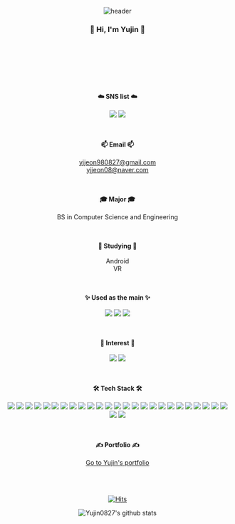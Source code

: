

<!--
**Yujin0827/Yujin0827** is a ✨ _special_ ✨ repository because its `README.md` (this file) appears on your GitHub profile.

Here are some ideas to get you started:

- 🔭 I’m currently working on ...
- 🌱 I’m currently learning ...
- 👯 I’m looking to collaborate on ...
- 🤔 I’m looking for help with ...
- 💬 Ask me about ...
- 📫 How to reach me: ...
- 😄 Pronouns: ...
- ⚡ Fun fact: ...

### Hi there 👋
-->


<div align="center">

![header](https://capsule-render.vercel.app/api?type=waving&color=auto&height=300&section=header&text=Yujin's%20GitHub&fontAlignY=43&fontSize=85&desc=Hi%20there👋&descAlign=75&descAlignY=56&animation=twinkling)

### 👋 Hi, I'm Yujin 👋 
<br><br>
---
<br><br>
<strong>☁️ SNS list ☁️</strong>
<br><br>
<a href="https://www.instagram.com/dbwlsl__98/" target="_blank"><img src="https://img.shields.io/badge/Instagram-DD2F7D?style=flat-square&logo=Instagram&logoColor=white"/></a>
<a href="https://www.facebook.com/profile.php?id=100005101835786" target="_blank"><img src="https://img.shields.io/badge/Facebook-1877F2?style=flat-square&logo=Facebook&logoColor=white"/></a>

<br><br>
<strong>📫 Email 📫</strong>
<br><br>
yjjeon980827@gmail.com<br>
yjjeon08@naver.com
            

<br><br>
<strong>🎓 Major 🎓</strong>
<br><br>
BS in Computer Science and Engineering


<br><br>
<strong>🌱 Studying 🌱</strong>
<br><br>
Android <br>
VR <br>
            
<br><br>
<strong>✨ Used as the main ✨</strong>
<br><br>
<img src="https://img.shields.io/badge/Java-FFFFFF?style=flat&logo=Java&logoColor=black">
<img src="https://img.shields.io/badge/Kotlin-9932CC?style=flat&logo=Kotlin&logoColor=white">
<img src="https://img.shields.io/badge/Python-ADFF2F?style=flat&logo=Python&logoColor=black">
            
<br><br>
<strong>🔭 Interest 🔭</strong>
<br><br>
<img src="https://img.shields.io/badge/Android Studio-228B22?style=flat&logo=Android&logoColor=white">
<img src="https://img.shields.io/badge/Unity-000000?style=flat&logo=Unity&logoColor=white">
            
<br><br>
<strong>🛠️ Tech Stack 🛠️</strong>
<br><br>
<img src="https://img.shields.io/badge/Java-FFFFFF?style=flat&logo=Java&logoColor=black">
<img src="https://img.shields.io/badge/Kotlin-9932CC?style=flat&logo=Kotlin&logoColor=white">
<img src="https://img.shields.io/badge/Python-ADFF2F?style=flat&logo=Python&logoColor=black">
<img src="https://img.shields.io/badge/C-27338E?style=flat&logo=C&logoColor=white">
<img src="https://img.shields.io/badge/CSharp-4f1062?style=flat&logo=csharp&logoColor=white">
<img src="https://img.shields.io/badge/C++-00599C?style=flat&logo=c%2B%2B&logoColor=white">
<img src="https://img.shields.io/badge/Swift-F65A2E?style=flat&logo=Swift&logoColor=white">
<img src="https://img.shields.io/badge/JavaScript-778899?style=flat&logo=JavaScript&logoColor=white">
<img src="https://img.shields.io/badge/HTML5-FF4500?style=flat&logo=HTML5&logoColor=white">
<img src="https://img.shields.io/badge/CSS-254BDD?style=flat&logo=CSS3&logoColor=white">
<img src="https://img.shields.io/badge/Markdown-000000?style=flat&logo=Markdown&logoColor=white">
<img src="https://img.shields.io/badge/Vue.js-32CD32?style=flat&logo=Vue.js&logoColor=white">
<img src="https://img.shields.io/badge/React-61DAFB?style=flat&logo=react&logoColor=black">
<img src="https://img.shields.io/badge/Node.js-339933?style=flat&logo=Node.js&logoColor=white">
<img src="https://img.shields.io/badge/MSSQL-ACACAC?style=flat&logo=Microsoft SQL Server&logoColor=black">
<img src="https://img.shields.io/badge/Ubuntu-E95420?style=flat&logo=Ubuntu&logoColor=white">
<img src="https://img.shields.io/badge/Docker-2496ED?style=flat&logo=Docker&logoColor=white">
<img src="https://img.shields.io/badge/OpenCV-FFFFFF?style=flat&logo=OpenCV&logoColor=black">
<img src="https://img.shields.io/badge/Firebase-FFCA2B?style=flat&logo=Firebase&logoColor=black">
<img src="https://img.shields.io/badge/Git-F05032?style=flat&logo=git&logoColor=white">
<img src="https://img.shields.io/badge/GitHub-181717?style=flat&logo=github&logoColor=white">
<img src="https://img.shields.io/badge/Unity-000000?style=flat&logo=Unity&logoColor=white">
<img src="https://img.shields.io/badge/Android Studio-228B22?style=flat&logo=Android&logoColor=white">
<img src="https://img.shields.io/badge/Xcode-1B83ED?style=flat&logo=Xcode&logoColor=white">
<img src="https://img.shields.io/badge/Adobe XD-F217AD?style=flat&logo=Adobe XD&logoColor=white">
<img src="https://img.shields.io/badge/Figma-FF0000?style=flat&logo=Figma&logoColor=white">
<img src="https://img.shields.io/badge/Zeplin-FF7F00?style=flat&logo=Zeplin&logoColor=white">


<br><br>
<strong>✍️ Portfolio ✍️ </strong>
<br><br>
[Go to Yujin's portfolio](https://Yujin0827.github.io)

            
<br><br><br>
[![Hits](https://hits.seeyoufarm.com/api/count/incr/badge.svg?url=https%3A%2F%2Fgithub.com%2FYujin0827&count_bg=%23E9B0E8&title_bg=%23727171&icon=smugmug.svg&icon_color=%23E7E7E7&title=today%27s&edge_flat=false)](https://hits.seeyoufarm.com)

<!-- [![Top Langs](https://github-readme-stats.vercel.app/api/top-langs/?username=Yujin0827&layout=compact)](https://github.com/Yujin0827/github-readme-stats) -->

![Yujin0827's github stats](https://github-readme-stats.vercel.app/api?username=Yujin0827&show_icons=true)



</div>
